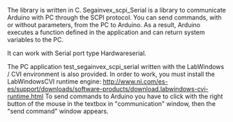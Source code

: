 
The library is written in C. Segainvex_scpi_Serial is a library to communicate Arduino with PC through the SCPI protocol. You can send commands, with or without parameters, from the PC to Arduino. As a result, Arduino executes a function defined in the application and can return system variables to the PC.

It can work with Serial port type Hardwareserial. 

The PC application test_segainvex_scpi_serial written with the LabWindows / CVI environment is also provided. In order to work, you must install the LabWindowsCVI runtime engine: http://www.ni.com/es-es/support/downloads/software-products/download.labwindows-cvi-runtime.html To send commands to Arduino you have to click with the right button of the mouse in the textbox in "communication" window, then the "send command" window appears.
